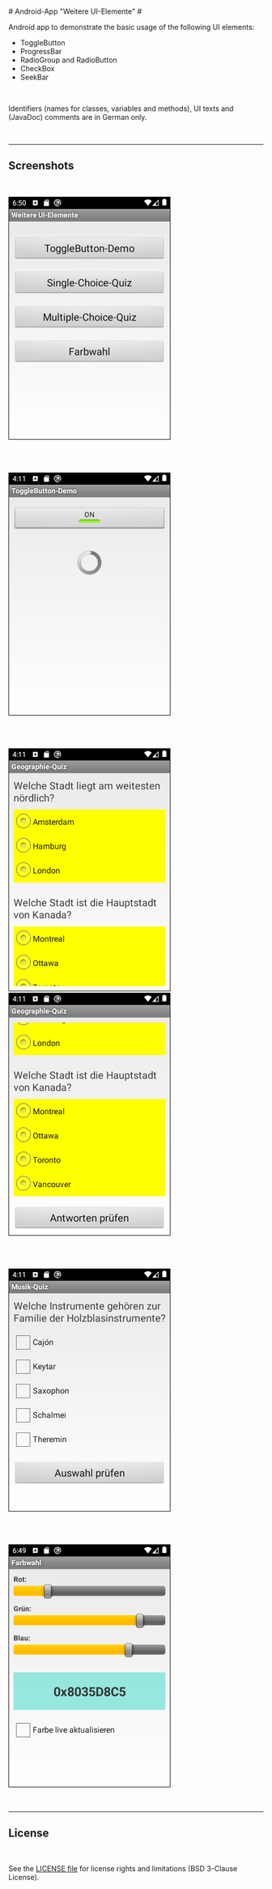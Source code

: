 <br># Android-App "Weitere UI-Elemente" #

Android app to demonstrate the basic usage of the following UI elements:
* ToggleButton
* ProgressBar
* RadioGroup and RadioButton
* CheckBox
* SeekBar

<br>

Identifiers (names for classes, variables and methods), UI texts and (JavaDoc) comments are in German only.

<br>

----

## Screenshots ##

<br>

![Screenshot 1](screenshot_1.png)

<br><br>

![Screenshot 2](screenshot_2.png)

<br><br>

![Screenshot 3](screenshot_3.png)  ![Screenshot 4](screenshot_4.png)

<br><br>

![Screenshot 5](screenshot_5.png)

<br><br>

![Screenshot 6](screenshot_6.png)

<br>

----

## License ##

<br>

See the [LICENSE file](LICENSE.md) for license rights and limitations (BSD 3-Clause License).

<br>